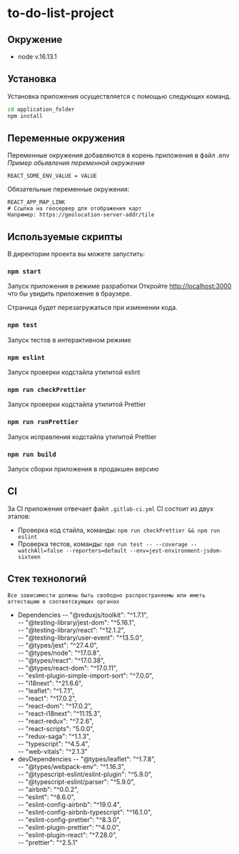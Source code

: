 # to-do-list-project

## Окружение

-   node v.16.13.1

## Установка

Установка приложения осуществляется с помощью следующих команд.

```sh
cd application_folder
npm install
```

## Переменные окружения

Переменные окружения добавляются в корень приложения в файл .env
_Пример обьявления переменной окружения_

```
REACT_SOME_ENV_VALUE = VALUE
```

Обязательные переменные окружения:

```
REACT_APP_MAP_LINK
# Ссылка на геосервер для отображения карт
Например: https://geolocation-server-addr/tile
```

## Используемые скрипты

В директории проекта вы можете запустить:

### `npm start`

Запуск приложения в режиме разработки
Откройте [http://localhost:3000](http://localhost:3000) что бы увидить приложение в браузере.

Страница будет перезагружаться при изменении кода.

### `npm test`

Запуск тестов в интерактивном режиме

### `npm eslint`

Запуск проверки кодстайла утилитой eslint

### `npm run checkPrettier`

Запуск проверки кодстайла утилитой Prettier

### `npm run runPrettier`

Запуск исправления кодстайла утилитой Prettier

### `npm run build`

Запуск сборки приложения в продакшен версию

## CI

За CI приложения отвечает файл `.gitlab-ci.yml`
CI состоит из двух этапов:

-   Проверка код стайла, команды: `npm run checkPrettier && npm run eslint`
-   Проверка тестов, команды: `npm run test -- --coverage --watchAll=false --reporters=default --env=jest-environment-jsdom-sixteen`

## Стек технологий

`Все зависимости должны быть свободно распространяемы или иметь аттестацию в соответсвующих органах`

-   Dependencies
    -- "@reduxjs/toolkit": "^1.7.1",  
    -- "@testing-library/jest-dom": "^5.16.1",  
    -- "@testing-library/react": "^12.1.2",  
    -- "@testing-library/user-event": "^13.5.0",  
    -- "@types/jest": "^27.4.0",  
    -- "@types/node": "^17.0.8",  
    -- "@types/react": "^17.0.38",  
    -- "@types/react-dom": "^17.0.11",  
    -- "eslint-plugin-simple-import-sort": "^7.0.0",  
    -- "i18next": "^21.6.6",  
    -- "leaflet": "^1.7.1",  
    -- "react": "^17.0.2",  
    -- "react-dom": "^17.0.2",  
    -- "react-i18next": "^11.15.3",  
    -- "react-redux": "^7.2.6",  
    -- "react-scripts": "5.0.0",  
    -- "redux-saga": "^1.1.3",  
    -- "typescript": "^4.5.4",  
    -- "web-vitals": "^2.1.3"
-   devDependencies
    -- "@types/leaflet": "^1.7.8",  
    -- "@types/webpack-env": "^1.16.3",  
    -- "@typescript-eslint/eslint-plugin": "^5.9.0",  
    -- "@typescript-eslint/parser": "^5.9.0",  
    -- "airbnb": "^0.0.2",  
    -- "eslint": "^8.6.0",  
    -- "eslint-config-airbnb": "^19.0.4",  
    -- "eslint-config-airbnb-typescript": "^16.1.0",  
    -- "eslint-config-prettier": "^8.3.0",  
    -- "eslint-plugin-prettier": "^4.0.0",  
    -- "eslint-plugin-react": "^7.28.0",  
    -- "prettier": "^2.5.1"
